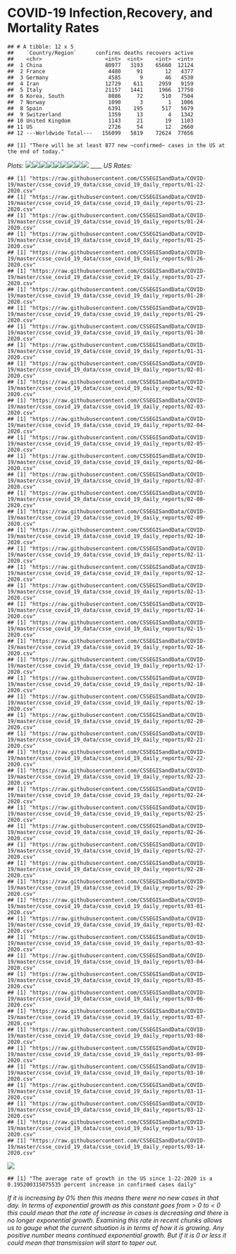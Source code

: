 COVID-19 Infection,Recovery, and Mortality Rates
================

<!-- ```{r include=F} -->

<!-- # downloads all data from 1-22-2020 to today -->

<!-- h <- list() -->

<!-- todayInMarch <- as.numeric(substring(date(),9,10)) -->

<!-- day <- 22:31 -->

<!-- count <- 1 -->

<!-- for(d in day){ -->

<!--   url <- str_c("https://raw.githubusercontent.com/CSSEGISandData/COVID-19/master/csse_covid_19_data/csse_covid_19_daily_reports/01-",d,"-2020.csv") -->

<!--   print(url) -->

<!--   h[[count]] <- fread(url) -->

<!--   count <- count+1 -->

<!-- } -->

<!-- day <- c(str_c("0",1:9),10:29) -->

<!-- for(d in day){ -->

<!--   url <- str_c("https://raw.githubusercontent.com/CSSEGISandData/COVID-19/master/csse_covid_19_data/csse_covid_19_daily_reports/02-",d,"-2020.csv") -->

<!--   print(url) -->

<!--   h[[count]] <- fread(url) -->

<!--   count <- count+1 -->

<!-- } -->

<!-- day <- c(str_c("0",1:9),10:(todayInMarch-1)) -->

<!-- for(d in day){ -->

<!--   url <- str_c("https://raw.githubusercontent.com/CSSEGISandData/COVID-19/master/csse_covid_19_data/csse_covid_19_daily_reports/03-",d,"-2020.csv") -->

<!--   print(url) -->

<!--   h[[count]] <- fread(url) -->

<!--   count <- count+1 -->

<!-- } -->

<!-- ``` -->

    ## # A tibble: 12 x 5
    ##    `Country/Region`      confirms deaths recovers active
    ##    <chr>                    <int>  <int>    <int>  <int>
    ##  1 China                    80977   3193    65660  12124
    ##  2 France                    4480     91       12   4377
    ##  3 Germany                   4585      9       46   4530
    ##  4 Iran                     12729    611     2959   9159
    ##  5 Italy                    21157   1441     1966  17750
    ##  6 Korea, South              8086     72      510   7504
    ##  7 Norway                    1090      3        1   1086
    ##  8 Spain                     6391    195      517   5679
    ##  9 Switzerland               1359     13        4   1342
    ## 10 United Kingdom            1143     21       19   1103
    ## 11 US                        2726     54       12   2660
    ## 12 ---Worldwide Total---   156099   5819    72624  77656

    ## [1] "There will be at least 877 new ~confirmed~ cases in the US at the end of today."

*Plots:*
![](README_files/figure-gfm/unnamed-chunk-4-1.png)<!-- -->![](README_files/figure-gfm/unnamed-chunk-4-2.png)<!-- -->![](README_files/figure-gfm/unnamed-chunk-4-3.png)<!-- -->![](README_files/figure-gfm/unnamed-chunk-4-4.png)<!-- -->![](README_files/figure-gfm/unnamed-chunk-4-5.png)<!-- -->![](README_files/figure-gfm/unnamed-chunk-4-6.png)<!-- -->![](README_files/figure-gfm/unnamed-chunk-4-7.png)<!-- -->![](README_files/figure-gfm/unnamed-chunk-4-8.png)<!-- -->![](README_files/figure-gfm/unnamed-chunk-4-9.png)<!-- -->
\_\_\_\_ *US Rates:*

    ## [1] "https://raw.githubusercontent.com/CSSEGISandData/COVID-19/master/csse_covid_19_data/csse_covid_19_daily_reports/01-22-2020.csv"
    ## [1] "https://raw.githubusercontent.com/CSSEGISandData/COVID-19/master/csse_covid_19_data/csse_covid_19_daily_reports/01-23-2020.csv"
    ## [1] "https://raw.githubusercontent.com/CSSEGISandData/COVID-19/master/csse_covid_19_data/csse_covid_19_daily_reports/01-24-2020.csv"
    ## [1] "https://raw.githubusercontent.com/CSSEGISandData/COVID-19/master/csse_covid_19_data/csse_covid_19_daily_reports/01-25-2020.csv"
    ## [1] "https://raw.githubusercontent.com/CSSEGISandData/COVID-19/master/csse_covid_19_data/csse_covid_19_daily_reports/01-26-2020.csv"
    ## [1] "https://raw.githubusercontent.com/CSSEGISandData/COVID-19/master/csse_covid_19_data/csse_covid_19_daily_reports/01-27-2020.csv"
    ## [1] "https://raw.githubusercontent.com/CSSEGISandData/COVID-19/master/csse_covid_19_data/csse_covid_19_daily_reports/01-28-2020.csv"
    ## [1] "https://raw.githubusercontent.com/CSSEGISandData/COVID-19/master/csse_covid_19_data/csse_covid_19_daily_reports/01-29-2020.csv"
    ## [1] "https://raw.githubusercontent.com/CSSEGISandData/COVID-19/master/csse_covid_19_data/csse_covid_19_daily_reports/01-30-2020.csv"
    ## [1] "https://raw.githubusercontent.com/CSSEGISandData/COVID-19/master/csse_covid_19_data/csse_covid_19_daily_reports/01-31-2020.csv"
    ## [1] "https://raw.githubusercontent.com/CSSEGISandData/COVID-19/master/csse_covid_19_data/csse_covid_19_daily_reports/02-01-2020.csv"
    ## [1] "https://raw.githubusercontent.com/CSSEGISandData/COVID-19/master/csse_covid_19_data/csse_covid_19_daily_reports/02-02-2020.csv"
    ## [1] "https://raw.githubusercontent.com/CSSEGISandData/COVID-19/master/csse_covid_19_data/csse_covid_19_daily_reports/02-03-2020.csv"
    ## [1] "https://raw.githubusercontent.com/CSSEGISandData/COVID-19/master/csse_covid_19_data/csse_covid_19_daily_reports/02-04-2020.csv"
    ## [1] "https://raw.githubusercontent.com/CSSEGISandData/COVID-19/master/csse_covid_19_data/csse_covid_19_daily_reports/02-05-2020.csv"
    ## [1] "https://raw.githubusercontent.com/CSSEGISandData/COVID-19/master/csse_covid_19_data/csse_covid_19_daily_reports/02-06-2020.csv"
    ## [1] "https://raw.githubusercontent.com/CSSEGISandData/COVID-19/master/csse_covid_19_data/csse_covid_19_daily_reports/02-07-2020.csv"
    ## [1] "https://raw.githubusercontent.com/CSSEGISandData/COVID-19/master/csse_covid_19_data/csse_covid_19_daily_reports/02-08-2020.csv"
    ## [1] "https://raw.githubusercontent.com/CSSEGISandData/COVID-19/master/csse_covid_19_data/csse_covid_19_daily_reports/02-09-2020.csv"
    ## [1] "https://raw.githubusercontent.com/CSSEGISandData/COVID-19/master/csse_covid_19_data/csse_covid_19_daily_reports/02-10-2020.csv"
    ## [1] "https://raw.githubusercontent.com/CSSEGISandData/COVID-19/master/csse_covid_19_data/csse_covid_19_daily_reports/02-11-2020.csv"
    ## [1] "https://raw.githubusercontent.com/CSSEGISandData/COVID-19/master/csse_covid_19_data/csse_covid_19_daily_reports/02-12-2020.csv"
    ## [1] "https://raw.githubusercontent.com/CSSEGISandData/COVID-19/master/csse_covid_19_data/csse_covid_19_daily_reports/02-13-2020.csv"
    ## [1] "https://raw.githubusercontent.com/CSSEGISandData/COVID-19/master/csse_covid_19_data/csse_covid_19_daily_reports/02-14-2020.csv"
    ## [1] "https://raw.githubusercontent.com/CSSEGISandData/COVID-19/master/csse_covid_19_data/csse_covid_19_daily_reports/02-15-2020.csv"
    ## [1] "https://raw.githubusercontent.com/CSSEGISandData/COVID-19/master/csse_covid_19_data/csse_covid_19_daily_reports/02-16-2020.csv"
    ## [1] "https://raw.githubusercontent.com/CSSEGISandData/COVID-19/master/csse_covid_19_data/csse_covid_19_daily_reports/02-17-2020.csv"
    ## [1] "https://raw.githubusercontent.com/CSSEGISandData/COVID-19/master/csse_covid_19_data/csse_covid_19_daily_reports/02-18-2020.csv"
    ## [1] "https://raw.githubusercontent.com/CSSEGISandData/COVID-19/master/csse_covid_19_data/csse_covid_19_daily_reports/02-19-2020.csv"
    ## [1] "https://raw.githubusercontent.com/CSSEGISandData/COVID-19/master/csse_covid_19_data/csse_covid_19_daily_reports/02-20-2020.csv"
    ## [1] "https://raw.githubusercontent.com/CSSEGISandData/COVID-19/master/csse_covid_19_data/csse_covid_19_daily_reports/02-21-2020.csv"
    ## [1] "https://raw.githubusercontent.com/CSSEGISandData/COVID-19/master/csse_covid_19_data/csse_covid_19_daily_reports/02-22-2020.csv"
    ## [1] "https://raw.githubusercontent.com/CSSEGISandData/COVID-19/master/csse_covid_19_data/csse_covid_19_daily_reports/02-23-2020.csv"
    ## [1] "https://raw.githubusercontent.com/CSSEGISandData/COVID-19/master/csse_covid_19_data/csse_covid_19_daily_reports/02-24-2020.csv"
    ## [1] "https://raw.githubusercontent.com/CSSEGISandData/COVID-19/master/csse_covid_19_data/csse_covid_19_daily_reports/02-25-2020.csv"
    ## [1] "https://raw.githubusercontent.com/CSSEGISandData/COVID-19/master/csse_covid_19_data/csse_covid_19_daily_reports/02-26-2020.csv"
    ## [1] "https://raw.githubusercontent.com/CSSEGISandData/COVID-19/master/csse_covid_19_data/csse_covid_19_daily_reports/02-27-2020.csv"
    ## [1] "https://raw.githubusercontent.com/CSSEGISandData/COVID-19/master/csse_covid_19_data/csse_covid_19_daily_reports/02-28-2020.csv"
    ## [1] "https://raw.githubusercontent.com/CSSEGISandData/COVID-19/master/csse_covid_19_data/csse_covid_19_daily_reports/02-29-2020.csv"
    ## [1] "https://raw.githubusercontent.com/CSSEGISandData/COVID-19/master/csse_covid_19_data/csse_covid_19_daily_reports/03-01-2020.csv"
    ## [1] "https://raw.githubusercontent.com/CSSEGISandData/COVID-19/master/csse_covid_19_data/csse_covid_19_daily_reports/03-02-2020.csv"
    ## [1] "https://raw.githubusercontent.com/CSSEGISandData/COVID-19/master/csse_covid_19_data/csse_covid_19_daily_reports/03-03-2020.csv"
    ## [1] "https://raw.githubusercontent.com/CSSEGISandData/COVID-19/master/csse_covid_19_data/csse_covid_19_daily_reports/03-04-2020.csv"
    ## [1] "https://raw.githubusercontent.com/CSSEGISandData/COVID-19/master/csse_covid_19_data/csse_covid_19_daily_reports/03-05-2020.csv"
    ## [1] "https://raw.githubusercontent.com/CSSEGISandData/COVID-19/master/csse_covid_19_data/csse_covid_19_daily_reports/03-06-2020.csv"
    ## [1] "https://raw.githubusercontent.com/CSSEGISandData/COVID-19/master/csse_covid_19_data/csse_covid_19_daily_reports/03-07-2020.csv"
    ## [1] "https://raw.githubusercontent.com/CSSEGISandData/COVID-19/master/csse_covid_19_data/csse_covid_19_daily_reports/03-08-2020.csv"
    ## [1] "https://raw.githubusercontent.com/CSSEGISandData/COVID-19/master/csse_covid_19_data/csse_covid_19_daily_reports/03-09-2020.csv"
    ## [1] "https://raw.githubusercontent.com/CSSEGISandData/COVID-19/master/csse_covid_19_data/csse_covid_19_daily_reports/03-10-2020.csv"
    ## [1] "https://raw.githubusercontent.com/CSSEGISandData/COVID-19/master/csse_covid_19_data/csse_covid_19_daily_reports/03-11-2020.csv"
    ## [1] "https://raw.githubusercontent.com/CSSEGISandData/COVID-19/master/csse_covid_19_data/csse_covid_19_daily_reports/03-12-2020.csv"
    ## [1] "https://raw.githubusercontent.com/CSSEGISandData/COVID-19/master/csse_covid_19_data/csse_covid_19_daily_reports/03-13-2020.csv"
    ## [1] "https://raw.githubusercontent.com/CSSEGISandData/COVID-19/master/csse_covid_19_data/csse_covid_19_daily_reports/03-14-2020.csv"

![](README_files/figure-gfm/unnamed-chunk-5-1.png)<!-- -->

    ## [1] "The average rate of growth in the US since 1-22-2020 is a 0.195200315075535 percent increase in confirmed cases daily"

*If it is increasing by 0% then this means there were no new cases in
that day. In terms of exponential growth as this constant goes from \> 0
to \< 0 this could mean that the rate of increase in cases is decreasing
and there is no longer exponential growth. Examining this rate in recent
chunks allows us to gauge what the current situation is in terms of how
it is growing. Any positive number means continued exponential growth.
But if it is 0 or less it could mean that transmission will start to
taper out.*
